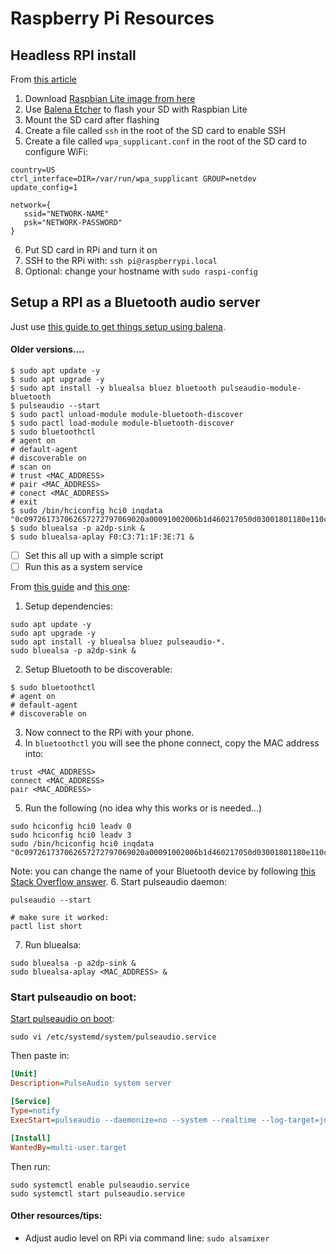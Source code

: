 # Raspberry Pi Resources

## Headless RPI install

From [this article](https://desertbot.io/blog/headless-pi-zero-w-wifi-setup-windows)

1. Download [Raspbian Lite image from here](https://www.raspberrypi.org/downloads/raspbian/)
2. Use [Balena Etcher](https://www.balena.io/etcher/) to flash your SD with Raspbian Lite
3. Mount the SD card after flashing
4. Create a file called `ssh` in the root of the SD card to enable SSH
5. Create a file called `wpa_supplicant.conf` in the root of the SD card to configure WiFi:

```
country=US
ctrl_interface=DIR=/var/run/wpa_supplicant GROUP=netdev
update_config=1

network={
   ssid="NETWORK-NAME"
   psk="NETWORK-PASSWORD"
}
```

6. Put SD card in RPi and turn it on
7. SSH to the RPi with: `ssh pi@raspberrypi.local`
8. Optional: change your hostname with `sudo raspi-config`


## Setup a RPI as a Bluetooth audio server

Just use [this guide to get things setup using balena](https://www.balena.io/blog/turn-your-old-speakers-or-hi-fi-into-bluetooth-receivers-using-only-a-raspberry-pi/).



#### Older versions....



```shell
$ sudo apt update -y
$ sudo apt upgrade -y
$ sudo apt install -y bluealsa bluez bluetooth pulseaudio-module-bluetooth
$ pulseaudio --start
$ sudo pactl unload-module module-bluetooth-discover
$ sudo pactl load-module module-bluetooth-discover
$ sudo bluetoothctl
# agent on
# default-agent
# discoverable on
# scan on
# trust <MAC_ADDRESS>
# pair <MAC_ADDRESS>
# conect <MAC_ADDRESS>
# exit
$ sudo /bin/hciconfig hci0 inqdata "0c097261737062657272797069020a00091002006b1d460217050d03001801180e110c1115110b1100"
$ sudo bluealsa -p a2dp-sink &
$ sudo bluealsa-aplay F0:C3:71:1F:3E:71 &
```

- [ ] Set this all up with a simple script
- [ ] Run this as a system service

From [this guide](https://circuitdigest.com/microcontroller-projects/diy-raspberry-pi-bluetooth-speaker) and [this one](https://scribles.net/streaming-bluetooth-audio-from-phone-to-raspberry-pi-using-alsa/):

1. Setup dependencies:

```shell
sudo apt update -y
sudo apt upgrade -y
sudo apt install -y bluealsa bluez pulseaudio-*.
sudo bluealsa -p a2dp-sink &
```

2. Setup Bluetooth to be discoverable:

```shell
$ sudo bluetoothctl
# agent on
# default-agent
# discoverable on
```

3. Now connect to the RPi with your phone.
4. In `bluetoothctl` you will see the phone connect, copy the MAC address into:

```shell
trust <MAC_ADDRESS>
connect <MAC_ADDRESS>
pair <MAC_ADDRESS>
```

5. Run the following (no idea why this works or is needed...)

```shell
sudo hciconfig hci0 leadv 0
sudo hciconfig hci0 leadv 3
sudo /bin/hciconfig hci0 inqdata "0c097261737062657272797069020a00091002006b1d460217050d03001801180e110c1115110b1100"
```

   Note: you can change the name of your Bluetooth device by following [this Stack Overflow answer](https://stackoverflow.com/a/49988428/529829).
6. Start pulseaudio daemon:

```shell
pulseaudio --start

# make sure it worked:
pactl list short
```

7. Run bluealsa:

```shell
sudo bluealsa -p a2dp-sink &
sudo bluealsa-aplay <MAC_ADDRESS> &
```

### Start pulseaudio on boot:

[Start pulseaudio on boot](https://rudd-o.com/linux-and-free-software/how-to-make-pulseaudio-run-once-at-boot-for-all-your-users):

```shell
sudo vi /etc/systemd/system/pulseaudio.service
```

Then paste in:

```ini
[Unit]
Description=PulseAudio system server

[Service]
Type=notify
ExecStart=pulseaudio --daemonize=no --system --realtime --log-target=journal

[Install]
WantedBy=multi-user.target
```

Then run:

```shell
sudo systemctl enable pulseaudio.service
sudo systemctl start pulseaudio.service
```

#### Other resources/tips:

- Adjust audio level on RPi via command line: `sudo alsamixer`
